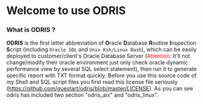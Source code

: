 # Welcome to use ODRIS

### What is ODRIS ?

**ODRIS** is the first letter abbreviation of **O**racle **D**atabase **R**outine **I**nspection **S**cript (including `Oracle SQL` and `Unix Ksh/Linux Bash`), which can be easily deployed to customer/client's Oracle Database Server (<font color=red>Attention</font>: It'll not change/modify their oracle environment just only check oracle dynamic performance view by several SQL select statement), then run it to generate specific report with TXT format quickly.
Before you use this source code of my Shell and SQL script files you first read this license file seriously (https://github.com/guestart/odris/blob/master/LICENSE).
As you can see odris has included two section "odris_aix" and "odris_linux".
